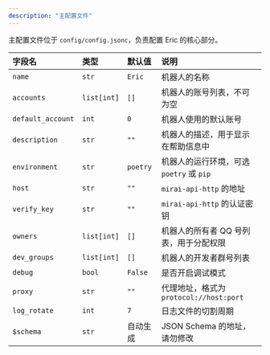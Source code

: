 ```yaml
---
description: "主配置文件"
---
```


主配置文件位于 `config/config.jsonc`，负责配置 Eric 的核心部分。

| 字段名               | 类型          | 默认值      | 说明                              |
|:------------------|:------------|:---------|:--------------------------------|
| `name`            | `str`       | `Eric`   | 机器人的名称                          |
| `accounts`        | `list[int]` | `[]`     | 机器人的账号列表，不可为空                   |
| `default_account` | `int`       | `0`      | 机器人使用的默认账号                      |
| `description`     | `str`       | `""`     | 机器人的描述，用于显示在帮助信息中               |
| `environment`     | `str`       | `poetry` | 机器人的运行环境，可选 `poetry` 或 `pip`    |
| `host`            | `str`       | `""`     | `mirai-api-http` 的地址            |
| `verify_key`      | `str`       | `""`     | `mirai-api-http` 的认证密钥          |
| `owners`          | `list[int]` | `[]`     | 机器人的所有者 QQ 号列表，用于分配权限           |
| `dev_groups`      | `list[int]` | `[]`     | 机器人的开发者群号列表                     |
| `debug`           | `bool`      | `False`  | 是否开启调试模式                        |
| `proxy`           | `str`       | `""`     | 代理地址，格式为 `protocol://host:port` |
| `log_rotate`      | `int`       | `7`      | 日志文件的切割周期                       |
| `$schema`         | `str`       | 自动生成     | JSON Schema 的地址，请勿修改            |
